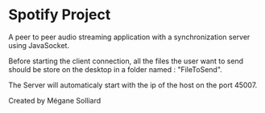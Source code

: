 # Spotify Project

A peer to peer audio streaming application with a synchronization server using JavaSocket.

Before starting the client connection, all the files the user want to send should be store on the desktop in a folder named : "FileToSend".

The Server will automaticaly start with the ip of the host on the port 45007.

Created by Mégane Solliard
